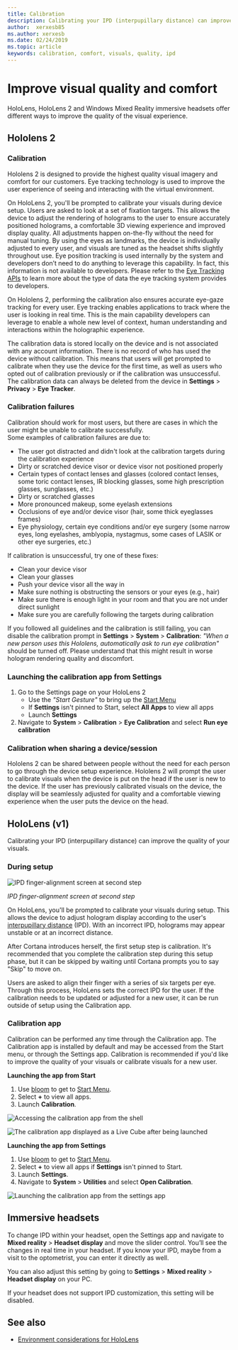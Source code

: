 ```yaml
---
title: Calibration
description: Calibrating your IPD (interpupillary distance) can improve the quality of your visuals. Both HoloLens and Windows Mixed Reality immersive headsets offer ways to customize IPD.
author:  xerxesb85
ms.author: xerxesb
ms.date: 02/24/2019
ms.topic: article
keywords: calibration, comfort, visuals, quality, ipd
---
```




# Improve visual quality and comfort
HoloLens, HoloLens 2 and Windows Mixed Reality immersive headsets offer different ways to improve the quality of the visual experience. 

## Hololens 2

### Calibration

Hololens 2 is designed to provide the highest quality visual imagery and comfort for our customers. 
Eye tracking technology is used to improve the user experience of seeing and interacting with the virtual environment.  

On HoloLens 2, you'll be prompted to calibrate your visuals during device setup. 
Users are asked to look at a set of fixation targets. 
This allows the device to adjust the rendering of holograms to the user to ensure accurately positioned holograms, a comfortable 3D viewing experience and improved display quality. 
All adjustments happen on-the-fly without the need for manual tuning. 
By using the eyes as landmarks, the device is individually adjusted to every user, and visuals are tuned as the headset shifts slightly throughout use. 
Eye position tracking is used internally by the system and developers don’t need to do anything to leverage this capability. 
In fact, this information is not available to developers.
Please refer to the [Eye Tracking APIs](https://docs.microsoft.com/en-us/uwp/api/windows.perception.people.eyespose) to learn more about the type of data the eye tracking system provides to developers.

On Hololens 2, performing the calibration also ensures accurate eye-gaze tracking for every user. 
Eye tracking enables applications to track where the user is looking in real time. 
This is the main capability developers can leverage to enable a whole new level of context, human understanding and interactions within the holographic experience.  

The calibration data is stored locally on the device and is not associated with any account information. 
There is no record of who has used the device without calibration. 
This means that users will get prompted to calibrate when they use the device for the first time, as well as users who opted out of calibration previously or if the calibration was unsuccessful. 
The calibration data can always be deleted from the device in **Settings** > **Privacy** > **Eye Tracker**. 

### Calibration failures
Calibration should work for most users, but there are cases in which the user might be unable to calibrate successfully.  
Some examples of calibration failures are due to:
- The user got distracted and didn't look at the calibration targets during the calibration experience
- Dirty or scratched device visor or device visor not positioned properly 
- Certain types of contact lenses and glasses (colored contact lenses, some toric contact lenses, IR blocking glasses, some high prescription glasses, sunglasses, etc.)
- Dirty or scratched glasses
- More pronounced makeup, some eyelash extensions
- Occlusions of eye and/or device visor (hair, some thick eyeglasses frames)
- Eye physiology, certain eye conditions and/or eye surgery (some narrow eyes, long eyelashes, amblyopia, nystagmus, some cases of LASIK or other eye surgeries, etc.)

If calibration is unsuccessful, try one of these fixes: 
- Clean your device visor
- Clean your glasses
- Push your device visor all the way in
- Make sure nothing is obstructing the sensors or your eyes (e.g., hair) 
- Make sure there is enough light in your room and that you are not under direct sunlight
- Make sure you are carefully following the targets during calibration

If you followed all guidelines and the calibration is still failing, you can disable the calibration prompt in **Settings** > **System** > **Calibration**: *"When a new person uses this Hololens, automatically ask to run eye calibration"* should be turned off. 
Please understand that this might result in worse hologram rendering quality and discomfort.

### Launching the calibration app from Settings
1. Go to the Settings page on your HoloLens 2
    * Use the *"Start Gesture"* to bring up the [Start Menu](navigating-the-windows-mixed-reality-home.md#start-menu)
    * If **Settings** isn't pinned to Start, select **All Apps** to view all apps
    * Launch **Settings**
2. Navigate to **System** > **Calibration** > **Eye Calibration** and select **Run eye calibration**


### Calibration when sharing a device/session
Hololens 2 can be shared between people without the need for each person to go through the device setup experience.
Hololens 2 will prompt the user to calibrate visuals when the device is put on the head if the user is new to the device. 
If the user has previously calibrated visuals on the device, the display will be seamlessly adjusted for quality and a comfortable viewing experience when the user puts the device on the head. 


## HoloLens (v1)
Calibrating your IPD (interpupillary distance) can improve the quality of your visuals.

### During setup

![IPD finger-alignment screen at second step](images/ipd-finger-alignment-300px.jpg)<br>

*IPD finger-alignment screen at second step*

On HoloLens, you'll be prompted to calibrate your visuals during setup. This allows the device to adjust hologram display according to the user's [interpupillary distance](https://en.wikipedia.org/wiki/Interpupillary_distance) (IPD). With an incorrect IPD, holograms may appear unstable or at an incorrect distance.

After Cortana introduces herself, the first setup step is calibration. It's recommended that you complete the calibration step during this setup phase, but it can be skipped by waiting until Cortana prompts you to say "Skip" to move on.

Users are asked to align their finger with a series of six targets per eye. Through this process, HoloLens sets the correct IPD for the user. If the calibration needs to be updated or adjusted for a new user, it can be run outside of setup using the Calibration app.

### Calibration app

Calibration can be performed any time through the Calibration app. The Calibration app is installed by default and may be accessed from the Start menu, or through the Settings app. Calibration is recommended if you'd like to improve the quality of your visuals or calibrate visuals for a new user.

**Launching the app from Start**
1. Use [bloom](gestures.md#bloom) to get to [Start Menu](navigating-the-windows-mixed-reality-home.md#start-menu).
2. Select **+** to view all apps.
3. Launch **Calibration**.

![Accessing the calibration app from the shell](images/calibration-shell.png)

![The calibration app displayed as a Live Cube after being launched](images/calibration-livecube-200px.png)

**Launching the app from Settings**
1. Use [bloom](gestures.md#bloom) to get to [Start Menu](navigating-the-windows-mixed-reality-home.md#start-menu).
2. Select **+** to view all apps if **Settings** isn't pinned to Start.
3. Launch **Settings**.
4. Navigate to **System** > **Utilities** and select **Open Calibration**.

![Launching the calibration app from the settings app](images/calibration-settings-500px.jpg)


## Immersive headsets

To change IPD within your headset, open the Settings app and navigate to **Mixed reality** > **Headset display** and move the slider control. You’ll see the changes in real time in your headset. If you know your IPD, maybe from a visit to the optometrist, you can enter it directly as well.

You can also adjust this setting by going to **Settings** > **Mixed reality** > **Headset display** on your PC.

If your headset does not support IPD customization, this setting will be disabled.

## See also
* [Environment considerations for HoloLens](environment-considerations-for-hololens.md)
